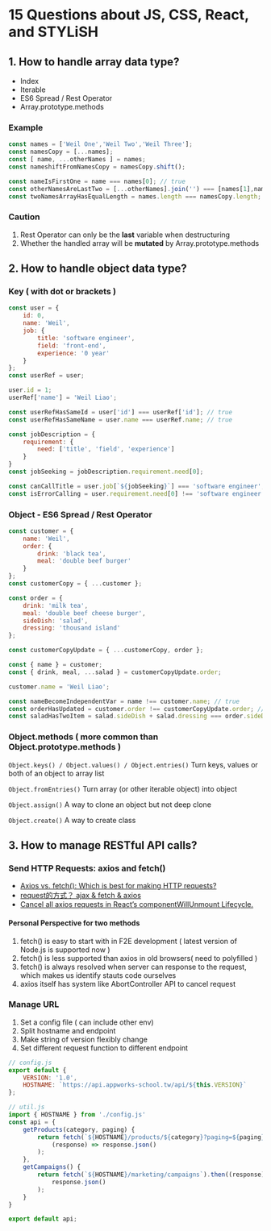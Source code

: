 # 15 Questions about JS, CSS, React, and STYLiSH

## 1. How to handle array data type?

* Index
* Iterable
* ES6 Spread / Rest Operator
* Array.prototype.methods

### Example

```js
const names = ['Weil One','Weil Two','Weil Three'];
const namesCopy = [...names];
const [ name, ...otherNames ] = names;
const nameshiftFromNamesCopy = namesCopy.shift();

const nameIsFirstOne = name === names[0]; // true
const otherNamesAreLastTwo = [...otherNames].join('') === [names[1],names[2]].join(''); // true
const twoNamesArrayHasEqualLength = names.length === namesCopy.length; // false
```

### Caution
1. Rest Operator can only be the **last** variable when destructuring
2. Whether the handled array will be **mutated** by Array.prototype.methods

## 2. How to handle object data type?

### Key ( with dot or brackets )
```js
const user = {
    id: 0,
    name: 'Weil',
    job: {
        title: 'software engineer',
        field: 'front-end',
        experience: '0 year'
    }
};
const userRef = user;

user.id = 1;
userRef['name'] = 'Weil Liao';

const userRefHasSameId = user['id'] === userRef['id']; // true
const userRefHasSameName = user.name === userRef.name; // true

const jobDescription = {
    requirement: {
        need: ['title', 'field', 'experience']
    }
}
const jobSeeking = jobDescription.requirement.need[0];

const canCallTitle = user.job[`${jobSeeking}`] === 'software engineer'; // true
const isErrorCalling = user.requirement.need[0] !== 'software engineer'; // Cannot read properties of undefined
```
### Object - ES6 Spread / Rest Operator
```js
const customer = {
    name: 'Weil',
    order: {
        drink: 'black tea',
        meal: 'double beef burger'
    }
};
const customerCopy = { ...customer };

const order = {
    drink: 'milk tea',
    meal: 'double beef cheese burger',
    sideDish: 'salad',
    dressing: 'thousand island'
};

const customerCopyUpdate = { ...customerCopy, order };

const { name } = customer;
const { drink, meal, ...salad } = customerCopyUpdate.order;

customer.name = 'Weil Liao';

const nameBecomeIndependentVar = name !== customer.name; // true
const orderHasUpdated = customer.order !== customerCopyUpdate.order; // true
const saladHasTwoItem = salad.sideDish + salad.dressing === order.sideDish + order.dressing; // true
```

### Object.methods ( more common than Object.prototype.methods )
`Object.keys() / Object.values() / Object.entries()`
Turn keys, values or both of an object to array list

`Object.fromEntries()`
Turn array (or other iterable object) into object

`Object.assign()`
A way to clone an object but not deep clone

`Object.create()`
A way to create class

## 3. How to manage RESTful API calls?

### Send HTTP Requests: axios and fetch()
* [Axios vs. fetch(): Which is best for making HTTP requests?](https://blog.logrocket.com/axios-vs-fetch-best-http-requests/)
* [request的方式？ ajax & fetch & axios](https://ithelp.ithome.com.tw/articles/10244631)
* [Cancel all axios requests in React’s componentWillUnmount Lifecycle.](https://julietonyekaoha.medium.com/react-cancel-all-axios-request-in-componentwillunmount-e5b2c978c071)
#### Personal Perspective for two methods
1. fetch() is easy to start with in F2E development ( latest version of Node.js is supported now )
2. fetch() is less supported than axios in old browsers( need to polyfilled )
3. fetch() is always resolved when server can response to the request, which makes us identify stauts code ourselves
4. axios itself has system like AbortController API to cancel request

### Manage URL
1. Set a config file ( can include other env)
2. Split hostname and endpoint
3. Make string of version flexibly change
4. Set different request function to different endpoint
```js
// config.js
export default {
    VERSION: '1.0',
    HOSTNAME: `https://api.appworks-school.tw/api/${this.VERSION}`
};

// util.js
import { HOSTNAME } from './config.js'
const api = {
    getProducts(category, paging) {
        return fetch(`${HOSTNAME}/products/${category}?paging=${paging}`).then(
            (response) => response.json()
        );
    },
    getCampaigns() {
        return fetch(`${HOSTNAME}/marketing/campaigns`).then((response) =>
            response.json()
        );
    }
}

export default api;
```
